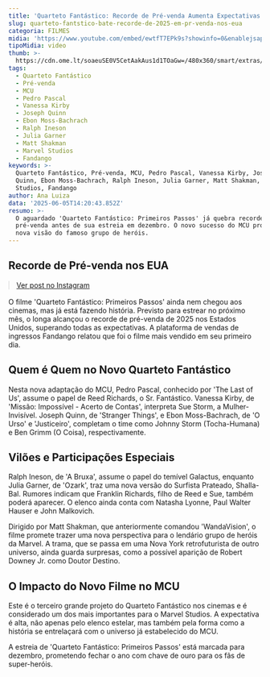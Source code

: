 ```yaml
---
title: 'Quarteto Fantástico: Recorde de Pré-venda Aumenta Expectativas nos EUA'
slug: quarteto-fantstico-bate-recorde-de-2025-em-pr-venda-nos-eua
categoria: FILMES
midia: 'https://www.youtube.com/embed/ewtfT7EPk9s?showinfo=0&enablejsapi=1'
tipoMidia: video
thumb: >-
  https://cdn.ome.lt/soaeuSE0V5CetAakAus1d1TOaGw=/480x360/smart/extras/conteudos/omelete_THUMB_-_2025-06-05T103245.334.png
tags:
  - Quarteto Fantástico
  - Pré-venda
  - MCU
  - Pedro Pascal
  - Vanessa Kirby
  - Joseph Quinn
  - Ebon Moss-Bachrach
  - Ralph Ineson
  - Julia Garner
  - Matt Shakman
  - Marvel Studios
  - Fandango
keywords: >-
  Quarteto Fantástico, Pré-venda, MCU, Pedro Pascal, Vanessa Kirby, Joseph
  Quinn, Ebon Moss-Bachrach, Ralph Ineson, Julia Garner, Matt Shakman, Marvel
  Studios, Fandango
author: Ana Luiza
data: '2025-06-05T14:20:43.852Z'
resumo: >-
  O aguardado 'Quarteto Fantástico: Primeiros Passos' já quebra recordes de
  pré-venda antes de sua estreia em dezembro. O novo sucesso do MCU promete uma
  nova visão do famoso grupo de heróis.
---
```


## Recorde de Pré-venda nos EUA

<blockquote class="instagram-media" data-instgrm-permalink="https://www.instagram.com/p/DKhSC23pDML/" data-instgrm-version="14" style="width:100%; max-width:540px; margin:1rem auto;"><a href="https://www.instagram.com/p/DKhSC23pDML/">Ver post no Instagram</a></blockquote>

O filme 'Quarteto Fantástico: Primeiros Passos' ainda nem chegou aos cinemas, mas já está fazendo história. Previsto para estrear no próximo mês, o longa alcançou o recorde de pré-venda de 2025 nos Estados Unidos, superando todas as expectativas. A plataforma de vendas de ingressos Fandango relatou que foi o filme mais vendido em seu primeiro dia.

## Quem é Quem no Novo Quarteto Fantástico

Nesta nova adaptação do MCU, Pedro Pascal, conhecido por 'The Last of Us', assume o papel de Reed Richards, o Sr. Fantástico. Vanessa Kirby, de 'Missão: Impossível - Acerto de Contas', interpreta Sue Storm, a Mulher-Invisível. Joseph Quinn, de 'Stranger Things', e Ebon Moss-Bachrach, de 'O Urso' e 'Justiceiro', completam o time como Johnny Storm (Tocha-Humana) e Ben Grimm (O Coisa), respectivamente.

## Vilões e Participações Especiais

Ralph Ineson, de 'A Bruxa', assume o papel do temível Galactus, enquanto Julia Garner, de 'Ozark', traz uma nova versão do Surfista Prateado, Shalla-Bal. Rumores indicam que Franklin Richards, filho de Reed e Sue, também poderá aparecer. O elenco ainda conta com Natasha Lyonne, Paul Walter Hauser e John Malkovich.

Dirigido por Matt Shakman, que anteriormente comandou 'WandaVision', o filme promete trazer uma nova perspectiva para o lendário grupo de heróis da Marvel. A trama, que se passa em uma Nova York retrofuturista de outro universo, ainda guarda surpresas, como a possível aparição de Robert Downey Jr. como Doutor Destino.

## O Impacto do Novo Filme no MCU

Este é o terceiro grande projeto do Quarteto Fantástico nos cinemas e é considerado um dos mais importantes para o Marvel Studios. A expectativa é alta, não apenas pelo elenco estelar, mas também pela forma como a história se entrelaçará com o universo já estabelecido do MCU.

A estreia de 'Quarteto Fantástico: Primeiros Passos' está marcada para dezembro, prometendo fechar o ano com chave de ouro para os fãs de super-heróis.
